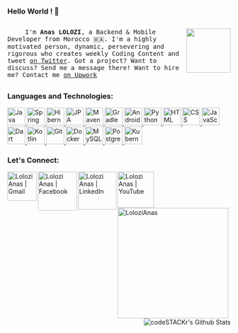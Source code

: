 ### Hello World ! 👋

<!--

Here are some ideas to get you started:

- 🔭 I’m currently working on ...
- 🌱 I’m currently learning ...
- 👯 I’m looking to collaborate on ...
- 🤔 I’m looking for help with ...
- 💬 Ask me about ...
- 📫 How to reach me: ...
- 😄 Pronouns: ...
- ⚡ Fun fact: ...
-->

## 

<img alt="" align="right" src="" width="100">
<samp><p align=”justify” style="text-indent:40px;"> I'm <b>Anas LOLOZI</b>, a Backend & Mobile Developer from Morocco 🇲🇦. I'm a highly motivated person, dynamic, persevering and rigorous who creates weekly Coding Content and tweet <a href="https://twitter.com/LoloziAnas">on Twitter</a>. Got a project? Want to discuss? Send me a message there! Want to hire me? Contact me <a href="https://www.upwork.com/freelancers/~011e4dd5ab65bf051c">on Upwork</a></p></samp> 

## 
### **Languages and Technologies:**
<p float="left">
 <a href="https://www.java.com/">
  <img alt="Java" src="https://cdn.jsdelivr.net/gh/devicons/devicon/icons/java/java-original.svg" width="40">
 </a>
 <a href="https://spring.io/">
  <img alt="Spring" src="https://cdn.jsdelivr.net/gh/devicons/devicon/icons/spring/spring-original.svg" width="40">
 </a>
 <a href="https://hibernate.org/">
  <img alt="Hibernate" src="https://cdn.jsdelivr.net/gh/devicons/devicon/icons/hibernate/hibernate-original.svg" width="40">
 </a>
 <a href="https://jakarta.ee/">
  <img alt="JPA" src="https://cdn.jsdelivr.net/gh/devicons/devicon/icons/java/java-original.svg" width="40">
 </a>
 <a href="https://maven.apache.org/">
  <img alt="Maven" src="https://cdn.jsdelivr.net/gh/devicons/devicon/icons/maven/maven-original.svg" width="40">
 </a>
 <a href="https://gradle.org/">
  <img alt="Gradle" src="https://cdn.jsdelivr.net/gh/devicons/devicon/icons/gradle/gradle-plain.svg" width="40">
 </a>
 <a href="https://www.android.com/">
  <img alt="Android" src="https://cdn.jsdelivr.net/gh/devicons/devicon/icons/android/android-original.svg" width="40">
 </a>
 <a href="https://www.python.org/">
  <img alt="Python" src="https://cdn.jsdelivr.net/gh/devicons/devicon/icons/python/python-original.svg" width="40">
 </a>
 <a href="https://en.wikipedia.org/wiki/HTML">
  <img alt="HTML" src="https://cdn.jsdelivr.net/gh/devicons/devicon/icons/html5/html5-original.svg" width="40">
 </a>
 <a href="https://en.wikipedia.org/wiki/CSS">
  <img alt="CSS" src="https://cdn.jsdelivr.net/gh/devicons/devicon/icons/css3/css3-original.svg" width="40">
 </a>
 <a href="https://en.wikipedia.org/wiki/JavaScript">
  <img alt="JavaScript" src="https://cdn.jsdelivr.net/gh/devicons/devicon/icons/javascript/javascript-original.svg" width="40">
 </a>
 <a href="https://dart.dev/">
  <img alt="Dart" src="https://cdn.jsdelivr.net/gh/devicons/devicon/icons/dart/dart-original.svg" width="40">
 </a>
 <a href="https://kotlinlang.org/">
  <img alt="Kotlin" src="https://cdn.jsdelivr.net/gh/devicons/devicon/icons/kotlin/kotlin-original.svg" width="40">
 </a>
 <a href="https://git-scm.com/">
  <img alt="Git" src="https://cdn.jsdelivr.net/gh/devicons/devicon/icons/git/git-original.svg" width="40">
 </a>
 <a href="https://www.docker.com/">
  <img alt="Docker" src="https://cdn.jsdelivr.net/gh/devicons/devicon/icons/docker/docker-original.svg" width="40">
 </a>
 <a href="https://www.mysql.com/">
  <img alt="MySQL" src="https://cdn.jsdelivr.net/gh/devicons/devicon/icons/mysql/mysql-original.svg" width="40">
 </a>
 <a href="https://www.postgresql.org/">
  <img alt="PostgreSQL" src="https://cdn.jsdelivr.net/gh/devicons/devicon/icons/postgresql/postgresql-original.svg" width="40">
 </a>
 <a href="https://kubernetes.io/">
  <img alt="Kubernetes" src="https://cdn.jsdelivr.net/gh/devicons/devicon/icons/kubernetes/kubernetes-plain.svg" width="40">
 </a>
</p>


### **Let's Connect:**

[<img align="left" alt="Lolozi Anas | Gmail" width="66px" src="https://img.shields.io/badge/gmail-D14836?&style=for-the-badge&logo=gmail&logoColor=white" />](mailto:anas.lolozi@usmba.ac.ma?subject=From%20GitHub&body=Hi,%20there.%20Found%20you%20from%20GitHub.)
[<img align="left" alt="Lolozi Anas | Facebook" width="88px" src="https://img.shields.io/badge/facebook-%231877F2.svg?&style=for-the-badge&logo=facebook&logoColor=white" />](https://www.facebook.com/anas.lolozii/)
[<img align="left" alt="Lolozi Anas | LinkedIn" width="86px" src="https://img.shields.io/badge/linkedin-%230077B5.svg?&style=for-the-badge&logo=linkedin&logoColor=white" />](https://www.linkedin.com/in/lolozianas/)
[<img align="left" alt="Lolozi Anas | YouTube" width="82px" src="https://img.shields.io/badge/youtube-%23FF0000.svg?&style=for-the-badge&logo=youtube&logoColor=white" />](https://www.youtube.com/channel/UCUGiocJ67IbIuhHsh1DWLAQ)
<br />

##
<img alt="LoloziAnas" align="left" src="https://img.freepik.com/free-vector/young-black-man-sitting-chair-working-computer-remote-working-home-office-self-isolation-concept-flat-style_285336-1212.jpg?size=626&ext=jpg" width="250">
<img align="right" alt="codeSTACKr's Github Stats" src="https://github-readme-stats.vercel.app/api?username=LoloziAnas&count_private=true&hide=contribs&show_icons=true"/>

<!--
- :trophy: **My GitHub trophies :**  ![Trophies](https://github-profile-trophy.vercel.app/?username=LoloziAnas)
-->

